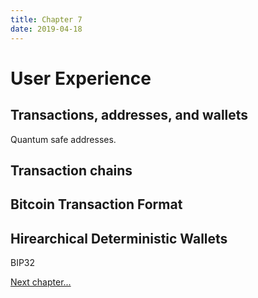 ```yaml
---
title: Chapter 7
date: 2019-04-18
---
```


# User Experience

## Transactions, addresses, and wallets

Quantum safe addresses.

## Transaction chains

## Bitcoin Transaction Format

## Hirearchical Deterministic Wallets

BIP32

<a href="ch8.html">Next chapter...</a>
